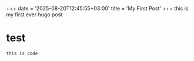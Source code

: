 +++
date = '2025-08-20T12:45:55+03:00'
title = 'My First Post'
+++
this is my first ever hugo post

# test

    this is code
